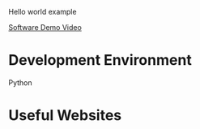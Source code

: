 Hello world example 

[Software Demo Video](https://youtu.be/x0DRpZMzWpM)

# Development Environment

Python

# Useful Websites